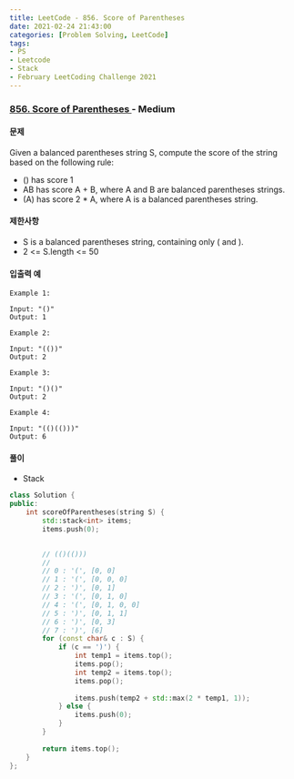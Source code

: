 ```yaml
---
title: LeetCode - 856. Score of Parentheses
date: 2021-02-24 21:43:00
categories: [Problem Solving, LeetCode]
tags:
- PS
- Leetcode
- Stack
- February LeetCoding Challenge 2021
---
```


### [ 856. Score of Parentheses ](https://leetcode.com/problems/score-of-parentheses/) - Medium

#### 문제

Given a balanced parentheses string S, compute the score of the string based on the following rule:

- () has score 1
- AB has score A + B, where A and B are balanced parentheses strings.
- (A) has score 2 * A, where A is a balanced parentheses string.

#### 제한사항

- S is a balanced parentheses string, containing only ( and ).
- 2 <= S.length <= 50

#### 입출력 예

```
Example 1:

Input: "()"
Output: 1
```

```
Example 2:

Input: "(())"
Output: 2
```

```
Example 3:

Input: "()()"
Output: 2
```

```
Example 4:

Input: "(()(()))"
Output: 6
```

#### 풀이
- Stack

```cpp
class Solution {
public:
    int scoreOfParentheses(string S) {
        std::stack<int> items;
        items.push(0);

        
        // (()(()))
        //
        // 0 : '(', [0, 0]
        // 1 : '(', [0, 0, 0]
        // 2 : ')', [0, 1]
        // 3 : '(', [0, 1, 0]
        // 4 : '(', [0, 1, 0, 0]
        // 5 : ')', [0, 1, 1]
        // 6 : ')', [0, 3]
        // 7 : ')', [6]
        for (const char& c : S) {
            if (c == ')') {
                int temp1 = items.top();
                items.pop();
                int temp2 = items.top();
                items.pop();
                
                items.push(temp2 + std::max(2 * temp1, 1));
            } else {
                items.push(0);
            }            
        }
        
        return items.top();
    }
};
```